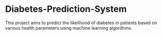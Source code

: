 # Diabetes-Prediction-System
This project aims to predict the likelihood of diabetes in patients based on various health parameters using machine learning algorithms.
